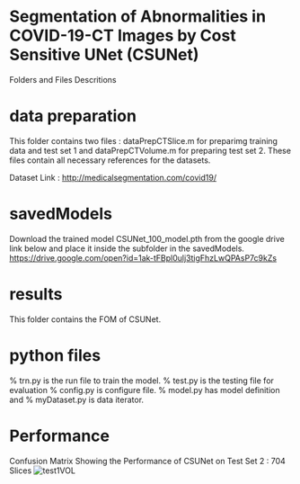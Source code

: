 
# Segmentation of Abnormalities in COVID-19-CT Images by Cost Sensitive UNet (CSUNet)

Folders and Files Descritions

# data preparation

This folder contains two files : dataPrepCTSlice.m  for preparimg training data and test set 1 and  dataPrepCTVolume.m
for preparing test set 2. These files contain all necessary references for the datasets.

Dataset Link : http://medicalsegmentation.com/covid19/

# savedModels

Download the trained model CSUNet_100_model.pth from the google drive link below and place it inside the subfolder in the savedModels. https://drive.google.com/open?id=1ak-tFBpl0ulj3tigFhzLwQPAsP7c9kZs


# results

This folder contains the FOM of CSUNet.

# python files

% trn.py is the run file to train the model. % test.py is the testing file for evaluation % config.py is configure file.
% model.py has model definition and % myDataset.py is data iterator.

# Performance

Confusion Matrix Showing the Performance of CSUNet on Test Set 2 : 704 Slices
![test1VOL](https://github.com/NaveenPaluru/Segmentation-COVID-19/blob/master/results/test1VOL.png)



